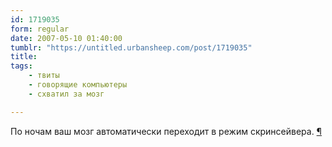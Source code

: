 ```yaml
---
id: 1719035
form: regular
date: 2007-05-10 01:40:00
tumblr: "https://untitled.urbansheep.com/post/1719035"
title:
tags:
    - твиты
    - говорящие компьютеры
    - схватил за мозг

---
```


<p>По ночам ваш мозг автоматически переходит в режим скринсейвера. <a href="http://twitter.com/urbansheep/statuses/57767682">¶</a></p>

